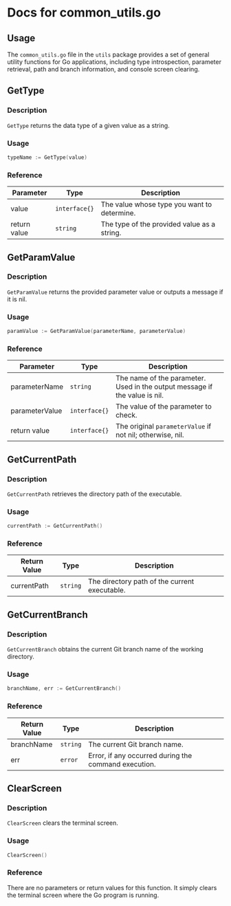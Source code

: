 # Docs for common_utils.go

## Usage

The `common_utils.go` file in the `utils` package provides a set of general utility functions for Go applications, including type introspection, parameter retrieval, path and branch information, and console screen clearing.

## GetType

### Description
`GetType` returns the data type of a given value as a string.

### Usage
```go
typeName := GetType(value)
```

### Reference
| Parameter | Type | Description |
|-----------|------|-------------|
| value | `interface{}` | The value whose type you want to determine. |
| return value | `string` | The type of the provided value as a string. |

## GetParamValue

### Description
`GetParamValue` returns the provided parameter value or outputs a message if it is nil.

### Usage
```go
paramValue := GetParamValue(parameterName, parameterValue)
```

### Reference
| Parameter | Type | Description |
|-----------|------|-------------|
| parameterName | `string` | The name of the parameter. Used in the output message if the value is nil. |
| parameterValue | `interface{}` | The value of the parameter to check. |
| return value | `interface{}` | The original `parameterValue` if not nil; otherwise, nil. |

## GetCurrentPath

### Description
`GetCurrentPath` retrieves the directory path of the executable.

### Usage
```go
currentPath := GetCurrentPath()
```

### Reference
| Return Value | Type | Description |
|--------------|------|-------------|
| currentPath | `string` | The directory path of the current executable. |

## GetCurrentBranch

### Description
`GetCurrentBranch` obtains the current Git branch name of the working directory.

### Usage
```go
branchName, err := GetCurrentBranch()
```

### Reference
| Return Value | Type | Description |
|--------------|------|-------------|
| branchName | `string` | The current Git branch name. |
| err | `error` | Error, if any occurred during the command execution. |

## ClearScreen

### Description
`ClearScreen` clears the terminal screen.

### Usage
```go
ClearScreen()
```

### Reference
There are no parameters or return values for this function. It simply clears the terminal screen where the Go program is running.
